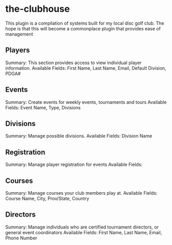 the-clubhouse
=============

This plugin is a compilation of systems built for my local disc golf club. 
The hope is that this will become a commonplace plugin that provides ease of management


Players
--------------------
Summary: This section provides access to view individual player information.
Available Fields: First Name, Last Name, Email, Default Division, PDGA#


Events
--------------------
Summary: Create events for weekly events, tournaments and tours
Available Fields: Event Name, Type, Divisions


Divisions
--------------------
Summary: Manage possible divisions.
Available Fields: Division Name


Registration
--------------------
Summary: Manage player registration for events
Available Fields: <system incomplete>	


Courses
--------------------
Summary: Manage courses your club members play at.
Available Fields: Course Name, City, Prov/State, Country


Directors
--------------------
Summary: Manage individuals who are certified tournament directors, or general event coordinators
Available Fields: First Name, Last Name, Email, Phone Number


